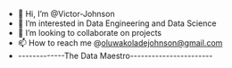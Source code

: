 - 👋 Hi, I’m @Victor-Johnson
- 👀 I’m interested in Data Engineering and Data Science
- 💞️ I’m looking to collaborate on projects
- 📫 How to reach me @oluwakoladejohnson@gmail.com
- -------------The Data Maestro-----------------------
<!---
Victor-Johnson/Victor-Johnson is a ✨ special ✨ repository because its `README.md` (this file) appears on your GitHub profile.
You can click the Preview link to take a look at your changes.
--->
